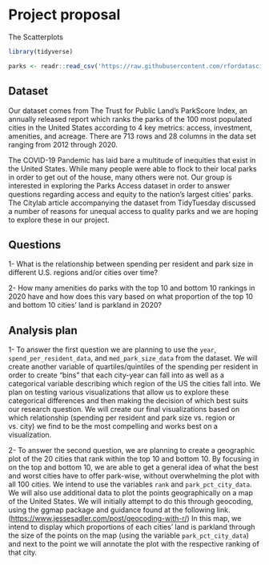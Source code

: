 Project proposal
================
The Scatterplots

``` r
library(tidyverse)
```

``` r
parks <- readr::read_csv('https://raw.githubusercontent.com/rfordatascience/tidytuesday/master/data/2021/2021-06-22/parks.csv')
```

## Dataset

Our dataset comes from The Trust for Public Land’s ParkScore Index, an
annually released report which ranks the parks of the 100 most populated
cities in the United States according to 4 key metrics: access,
investment, amenities, and acreage. There are 713 rows and 28 columns in
the data set ranging from 2012 through 2020.

The COVID-19 Pandemic has laid bare a multitude of inequities that exist
in the United States. While many people were able to flock to their
local parks in order to get out of the house, many others were not. Our
group is interested in exploring the Parks Access dataset in order to
answer questions regarding access and equity to the nation’s largest
cities’ parks. The Citylab article accompanying the dataset from
TidyTuesday discussed a number of reasons for unequal access to quality
parks and we are hoping to explore these in our project.

## Questions

1- What is the relationship between spending per resident and park size
in different U.S. regions and/or cities over time?

2- How many amenities do parks with the top 10 and bottom 10 rankings in
2020 have and how does this vary based on what proportion of the top 10
and bottom 10 cities’ land is parkland in 2020?

## Analysis plan

1- To answer the first question we are planning to use the `year`,
`spend_per_resident_data`, and `med_park_size_data` from the dataset. We
will create another variable of quartiles/quintiles of the spending per
resident in order to create “bins” that each city-year can fall into as
well as a categorical variable describing which region of the US the
cities fall into. We plan on testing various visualizations that allow
us to explore these categorical differences and then making the decision
of which best suits our research question. We will create our final
visualizations based on which relationship (spending per resident and
park size vs. region or vs. city) we find to be the most compelling and
works best on a visualization.

2- To answer the second question, we are planning to create a geographic
plot of the 20 cities that rank within the top 10 and bottom 10. By
focusing in on the top and bottom 10, we are able to get a general idea
of what the best and worst cities have to offer park-wise, without
overwhelming the plot with all 100 cities. We intend to use the
variables `rank` and `park_pct_city_data`. We will also use additional
data to plot the points geographically on a map of the United States. We
will initially attempt to do this through geocoding, using the ggmap
package and guidance found at the following link.
(<https://www.jessesadler.com/post/geocoding-with-r/>) In this map, we
intend to display which proportions of each cities’ land is parkland
through the size of the points on the map (using the variable
`park_pct_city_data`) and next to the point we will annotate the plot
with the respective ranking of that city.
